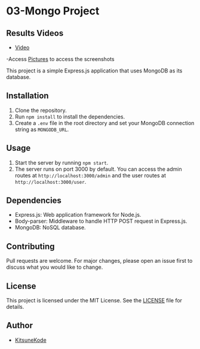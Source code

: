 # 03-Mongo Project

## Results Videos

- [Video](./Pictures/mongoAssignment.mp4)
 
-Access [Pictures](./Pictures) to access the screenshots



This project is a simple Express.js application that uses MongoDB as its database.

## Installation

1. Clone the repository.
2. Run `npm install` to install the dependencies.
3. Create a `.env` file in the root directory and set your MongoDB connection string as `MONGODB_URL`.

## Usage

1. Start the server by running `npm start`.
2. The server runs on port 3000 by default. You can access the admin routes at `http://localhost:3000/admin` and the user routes at `http://localhost:3000/user`.

## Dependencies

- Express.js: Web application framework for Node.js.
- Body-parser: Middleware to handle HTTP POST request in Express.js.
- MongoDB: NoSQL database.

## Contributing

Pull requests are welcome. For major changes, please open an issue first to discuss what you would like to change.

## License

This project is licensed under the MIT License. See the [LICENSE](LICENSE) file for details.

## Author

- [KitsuneKode](https://github.com/KitsuneKode)
